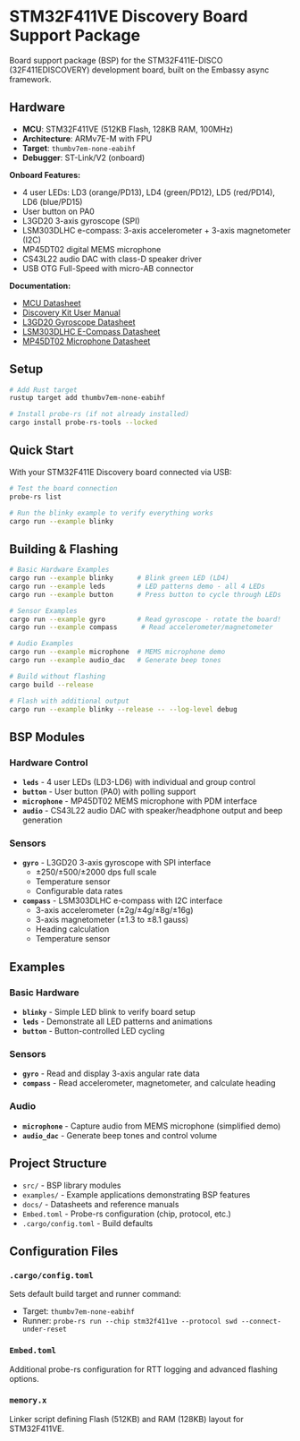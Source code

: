 # STM32F411VE Discovery Board Support Package

Board support package (BSP) for the STM32F411E-DISCO (32F411EDISCOVERY) development board, built on the Embassy async framework.

## Hardware

- **MCU**: STM32F411VE (512KB Flash, 128KB RAM, 100MHz)
- **Architecture**: ARMv7E-M with FPU
- **Target**: `thumbv7em-none-eabihf`
- **Debugger**: ST-Link/V2 (onboard)

**Onboard Features:**
- 4 user LEDs: LD3 (orange/PD13), LD4 (green/PD12), LD5 (red/PD14), LD6 (blue/PD15)
- User button on PA0
- L3GD20 3-axis gyroscope (SPI)
- LSM303DLHC e-compass: 3-axis accelerometer + 3-axis magnetometer (I2C)
- MP45DT02 digital MEMS microphone
- CS43L22 audio DAC with class-D speaker driver
- USB OTG Full-Speed with micro-AB connector

**Documentation:**
- [MCU Datasheet](docs/stm32f411ve.pdf)
- [Discovery Kit User Manual](docs/um1842-discovery-kit-with-stm32f411ve-mcu-stmicroelectronics.pdf)
- [L3GD20 Gyroscope Datasheet](docs/l3gd20.pdf)
- [LSM303DLHC E-Compass Datasheet](docs/lsm303dlhc.pdf)
- [MP45DT02 Microphone Datasheet](docs/mp45dt02.pdf)

## Setup

```sh
# Add Rust target
rustup target add thumbv7em-none-eabihf

# Install probe-rs (if not already installed)
cargo install probe-rs-tools --locked
```

## Quick Start

With your STM32F411E Discovery board connected via USB:

```sh
# Test the board connection
probe-rs list

# Run the blinky example to verify everything works
cargo run --example blinky
```

## Building & Flashing

```sh
# Basic Hardware Examples
cargo run --example blinky      # Blink green LED (LD4)
cargo run --example leds        # LED patterns demo - all 4 LEDs
cargo run --example button      # Press button to cycle through LEDs

# Sensor Examples
cargo run --example gyro        # Read gyroscope - rotate the board!
cargo run --example compass      # Read accelerometer/magnetometer

# Audio Examples
cargo run --example microphone  # MEMS microphone demo
cargo run --example audio_dac   # Generate beep tones

# Build without flashing
cargo build --release

# Flash with additional output
cargo run --example blinky --release -- --log-level debug
```

## BSP Modules

### Hardware Control
- **`leds`** - 4 user LEDs (LD3-LD6) with individual and group control
- **`button`** - User button (PA0) with polling support
- **`microphone`** - MP45DT02 MEMS microphone with PDM interface
- **`audio`** - CS43L22 audio DAC with speaker/headphone output and beep generation

### Sensors
- **`gyro`** - L3GD20 3-axis gyroscope with SPI interface
  - ±250/±500/±2000 dps full scale
  - Temperature sensor
  - Configurable data rates
- **`compass`** - LSM303DLHC e-compass with I2C interface
  - 3-axis accelerometer (±2g/±4g/±8g/±16g)
  - 3-axis magnetometer (±1.3 to ±8.1 gauss)
  - Heading calculation
  - Temperature sensor

## Examples

### Basic Hardware
- **`blinky`** - Simple LED blink to verify board setup
- **`leds`** - Demonstrate all LED patterns and animations
- **`button`** - Button-controlled LED cycling

### Sensors
- **`gyro`** - Read and display 3-axis angular rate data
- **`compass`** - Read accelerometer, magnetometer, and calculate heading

### Audio
- **`microphone`** - Capture audio from MEMS microphone (simplified demo)
- **`audio_dac`** - Generate beep tones and control volume

## Project Structure

- `src/` - BSP library modules
- `examples/` - Example applications demonstrating BSP features
- `docs/` - Datasheets and reference manuals
- `Embed.toml` - Probe-rs configuration (chip, protocol, etc.)
- `.cargo/config.toml` - Build defaults

## Configuration Files

### `.cargo/config.toml`
Sets default build target and runner command:
- Target: `thumbv7em-none-eabihf`
- Runner: `probe-rs run --chip stm32f411ve --protocol swd --connect-under-reset`

### `Embed.toml`
Additional probe-rs configuration for RTT logging and advanced flashing options.

### `memory.x`
Linker script defining Flash (512KB) and RAM (128KB) layout for STM32F411VE.
